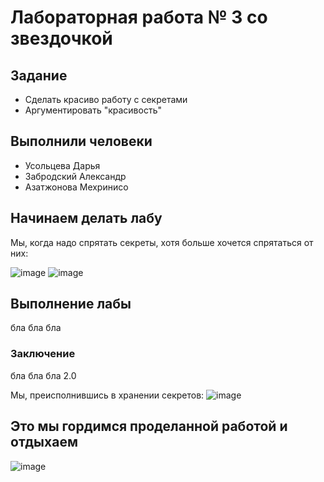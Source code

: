 # Лабораторная работа № 3 со звездочкой

## Задание
* Сделать красиво работу с секретами
* Аргументировать "красивость"

## Выполнили человеки
* Усольцева Дарья
* Забродский Александр
* Азатжонова Мехринисо

## Начинаем делать лабу
Мы, когда надо спрятать секреты, хотя больше хочется спрятаться от них:

![image](https://github.com/user-attachments/assets/957e5281-8b41-4b10-83d9-9ef6f734f421)
![image](https://github.com/user-attachments/assets/d123e9d5-1fea-41b6-a000-53899a0fad42)




## Выполнение лабы
бла бла бла


### Заключение
бла бла бла 2.0


Мы, преисполнившись в хранении секретов:
![image](https://github.com/user-attachments/assets/fae524d9-754c-4941-962b-6539a393b955)

## Это мы гордимся проделанной работой и отдыхаем

![image](https://github.com/user-attachments/assets/a22df629-e48a-49a9-875c-b1b54958fcc7)




